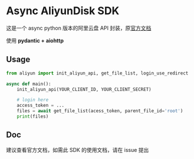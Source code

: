 # Async AliyunDisk SDK

这是一个 async python 版本的阿里云盘 API 封装，原[官方文档](https://www.yuque.com/aliyundrive/zpfszx)

使用 **pydantic + aiohttp**

## Usage

```python
from aliyun import init_aliyun_api, get_file_list, login_use_redirect

async def main():
    init_aliyun_api(YOUR_CLIENT_ID, YOUR_CLIENT_SECRET)

    # login here
    access_token = ...
    files = await get_file_list(acess_token, parent_file_id='root')
    print(files)
```

## Doc

建议查看官方文档，如需此 SDK 的使用文档，请在 issue 提出